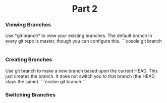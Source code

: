 <h1 align="center">Part 2</h1>

<h3>Viewing Branches</h3>
Use *git branch* to view your existing branches. The default branch in every git repo is master, though you can configure this.
```cosole
git branch
```

<h3>Creating Branches</h3>
Use git branch <branch-name> to make a new branch based upon the current HEAD.
This just creates the branch.  It does not switch you to that branch (the HEAD stays the same).
```cosloe
git branch <branch-name>
```

<h3>Switching Branches</h3>

